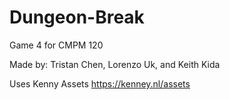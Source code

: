 # Dungeon-Break

Game 4 for CMPM 120

Made by: Tristan Chen, Lorenzo Uk, and Keith Kida

Uses Kenny Assets https://kenney.nl/assets
